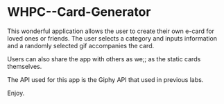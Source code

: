 # WHPC--Card-Generator
This wonderful application allows the user to create their own e-card for loved ones or friends.
The user selects a category and inputs information and a randomly selected gif accompanies the card.

Users can also share the app with others as we;; as the static cards themselves.

The API used for this app is the Giphy API that used in previous labs.

Enjoy.
